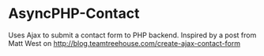 # AsyncPHP-Contact
Uses Ajax to submit a contact form to PHP backend. Inspired by a post from Matt West on http://blog.teamtreehouse.com/create-ajax-contact-form

